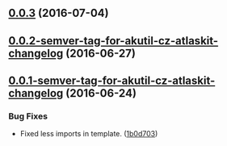 <a name="0.0.3"></a>
## [0.0.3](https://aui-team-bot/https://bitbucket.org/atlassian/atlaskit/compare/0.0.2-semver-tag-for-akutil-cz-atlaskit-changelog...v0.0.3) (2016-07-04)



<a name="0.0.2-semver-tag-for-akutil-cz-atlaskit-changelog"></a>
## [0.0.2-semver-tag-for-akutil-cz-atlaskit-changelog](https://aui-team-bot/https://bitbucket.org/atlassian/atlaskit/compare/0.0.1-semver-tag-for-akutil-cz-atlaskit-changelog...0.0.2-semver-tag-for-akutil-cz-atlaskit-changelog) (2016-06-27)



<a name="0.0.1-semver-tag-for-akutil-cz-atlaskit-changelog"></a>
## [0.0.1-semver-tag-for-akutil-cz-atlaskit-changelog](https://aui-team-bot/https://bitbucket.org/atlassian/atlaskit/compare/1b0d703...0.0.1-semver-tag-for-akutil-cz-atlaskit-changelog) (2016-06-24)


### Bug Fixes

* Fixed less imports in template. ([1b0d703](https://aui-team-bot/https://bitbucket.org/atlassian/atlaskit/commits/1b0d703))



